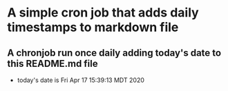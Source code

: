 A simple cron job that adds daily timestamps to markdown file
============================================================
## A chronjob run once daily adding today's date to this README.md file
* today's date is Fri Apr 17 15:39:13 MDT 2020
